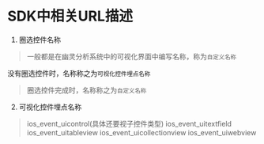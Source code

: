 # SDK中相关URL描述

1. 圈选控件名称
> 一般都是在幽灵分析系统中的可视化界面中编写名称，称为`自定义名称`
> 没有圈选控件时，名称称之为`可视化控件埋点名称`
> 圈选控件完成时，名称称之为`自定义名称`

2. 可视化控件埋点名称
> ios_event_uicontrol(具体还要视子控件类型)
> ios_event_uitextfield
> ios_event_uitableview
> ios_event_uicollectionview
> ios_event_uiwebview